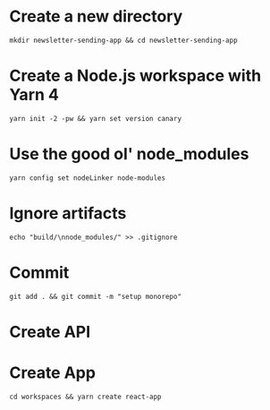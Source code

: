 # Create a new directory
`mkdir newsletter-sending-app && cd newsletter-sending-app`

# Create a Node.js workspace with Yarn 4
`yarn init -2 -pw && yarn set version canary`

# Use the good ol' node_modules
`yarn config set nodeLinker node-modules`

# Ignore artifacts
`echo "build/\nnode_modules/" >> .gitignore`

# Commit
`git add . && git commit -m "setup monorepo"`

# Create API

# Create App
`cd workspaces && yarn create react-app`